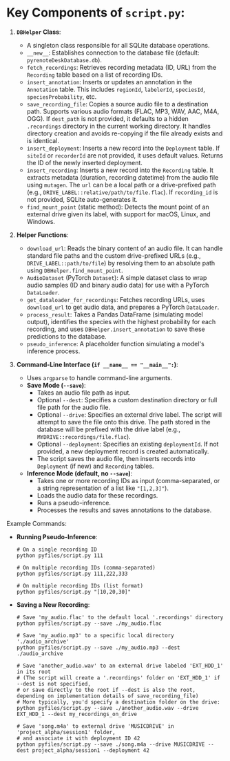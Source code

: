 # Key Components of `script.py`:

1.  **`DBHelper` Class**:
    *   A singleton class responsible for all SQLite database operations.
    *   `__new__`: Establishes connection to the database file (default: `pyrenoteDeskDatabase.db`).
    *   `fetch_recordings`: Retrieves recording metadata (ID, URL) from the `Recording` table based on a list of recording IDs.
    *   `insert_annotation`: Inserts or updates an annotation in the `Annotation` table. This includes `regionId`, `labelerId`, `speciesId`, `speciesProbability`, etc.
    *   `save_recording_file`: Copies a source audio file to a destination path. Supports various audio formats (FLAC, MP3, WAV, AAC, M4A, OGG). If `dest_path` is not provided, it defaults to a hidden `.recordings` directory in the current working directory. It handles directory creation and avoids re-copying if the file already exists and is identical.
    *   `insert_deployment`: Inserts a new record into the `Deployment` table. If `siteId` or `recorderId` are not provided, it uses default values. Returns the ID of the newly inserted deployment.
    *   `insert_recording`: Inserts a new record into the `Recording` table. It extracts metadata (duration, recording datetime) from the audio file using `mutagen`. The `url` can be a local path or a drive-prefixed path (e.g., `DRIVE_LABEL::relative/path/to/file.flac`). If `recording_id` is not provided, SQLite auto-generates it.
    *   `find_mount_point` (static method): Detects the mount point of an external drive given its label, with support for macOS, Linux, and Windows.

2.  **Helper Functions**:
    *   `download_url`: Reads the binary content of an audio file. It can handle standard file paths and the custom drive-prefixed URLs (e.g., `DRIVE_LABEL::path/to/file`) by resolving them to an absolute path using `DBHelper.find_mount_point`.
    *   `AudioDataset` (PyTorch `Dataset`): A simple dataset class to wrap audio samples (ID and binary audio data) for use with a PyTorch `DataLoader`.
    *   `get_dataloader_for_recordings`: Fetches recording URLs, uses `download_url` to get audio data, and prepares a PyTorch `DataLoader`.
    *   `process_result`: Takes a Pandas DataFrame (simulating model output), identifies the species with the highest probability for each recording, and uses `DBHelper.insert_annotation` to save these predictions to the database.
    *   `pseudo_inference`: A placeholder function simulating a model's inference process.

3.  **Command-Line Interface (`if __name__ == "__main__":`)**:
    *   Uses `argparse` to handle command-line arguments.
    *   **Save Mode (`--save`)**:
        *   Takes an audio file path as input.
        *   Optional `--dest`: Specifies a custom destination directory or full file path for the audio file.
        *   Optional `--drive`: Specifies an external drive label. The script will attempt to save the file onto this drive. The path stored in the database will be prefixed with the drive label (e.g., `MYDRIVE::recordings/file.flac`).
        *   Optional `--deployment`: Specifies an existing `deploymentId`. If not provided, a new deployment record is created automatically.
        *   The script saves the audio file, then inserts records into `Deployment` (if new) and `Recording` tables.
    *   **Inference Mode (default, no `--save`)**:
        *   Takes one or more recording IDs as input (comma-separated, or a string representation of a list like `"[1,2,3]"`).
        *   Loads the audio data for these recordings.
        *   Runs a pseudo-inference.
        *   Processes the results and saves annotations to the database.

Example Commands:

*   **Running Pseudo-Inference**:
    ```
    # On a single recording ID
    python pyfiles/script.py 111

    # On multiple recording IDs (comma-separated)
    python pyfiles/script.py 111,222,333

    # On multiple recording IDs (list format)
    python pyfiles/script.py "[10,20,30]"
    ```

*   **Saving a New Recording**:
    ```
    # Save 'my_audio.flac' to the default local '.recordings' directory
    python pyfiles/script.py --save ./my_audio.flac

    # Save 'my_audio.mp3' to a specific local directory './audio_archive'
    python pyfiles/script.py --save ./my_audio.mp3 --dest ./audio_archive

    # Save 'another_audio.wav' to an external drive labeled 'EXT_HDD_1' in its root
    # (The script will create a '.recordings' folder on 'EXT_HDD_1' if --dest is not specified,
    # or save directly to the root if --dest is also the root, depending on implementation details of save_recording_file)
    # More typically, you'd specify a destination folder on the drive:
    python pyfiles/script.py --save ./another_audio.wav --drive EXT_HDD_1 --dest my_recordings_on_drive

    # Save 'song.m4a' to external drive 'MUSICDRIVE' in 'project_alpha/session1' folder,
    # and associate it with deployment ID 42
    python pyfiles/script.py --save ./song.m4a --drive MUSICDRIVE --dest project_alpha/session1 --deployment 42
    ```

